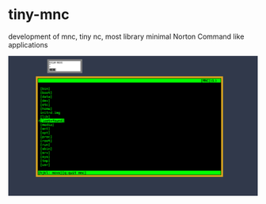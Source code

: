 # tiny-mnc
development of mnc, tiny nc, most library minimal Norton Command like applications


![alt tag](https://raw.githubusercontent.com/spartrekus/tiny-mnc/master/mnc.png)
 
